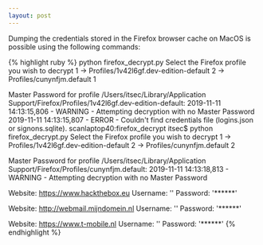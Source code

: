 ```yaml
---
layout: post
---
```

Dumping the credentials stored in the Firefox browser cache on MacOS is possible using the following commands:

{% highlight ruby %}
python firefox_decrypt.py
Select the Firefox profile you wish to decrypt
1 -> Profiles/1v42l6gf.dev-edition-default
2 -> Profiles/cunynfjm.default
1

Master Password for profile /Users/itsec/Library/Application Support/Firefox/Profiles/1v42l6gf.dev-edition-default:
2019-11-11 14:13:15,806 - WARNING - Attempting decryption with no Master Password
2019-11-11 14:13:15,807 - ERROR - Couldn't find credentials file (logins.json or signons.sqlite).
scanlaptop40:firefox_decrypt itsec$ python firefox_decrypt.py
Select the Firefox profile you wish to decrypt
1 -> Profiles/1v42l6gf.dev-edition-default
2 -> Profiles/cunynfjm.default
2

Master Password for profile /Users/itsec/Library/Application Support/Firefox/Profiles/cunynfjm.default:
2019-11-11 14:13:18,813 - WARNING - Attempting decryption with no Master Password

Website:   https://www.hackthebox.eu
Username: '<username>'
Password: '******'

Website:   http://webmail.mijndomein.nl
Username: '<username>'
Password: '******'

Website:   https://www.t-mobile.nl
Username: '<username>'
Password: '******'
{% endhighlight %}
